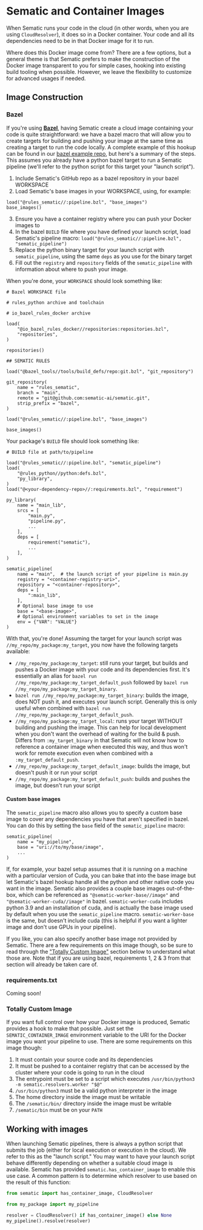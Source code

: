 # Sematic and Container Images

When Sematic runs your code in the cloud (in other words, when you are using
`CloudResolver`), it does so in a Docker container. Your code and all its
dependencies need to be in that Docker image for it to run.

Where does this Docker image come from? There are a few options, but a general
theme is that Sematic prefers to make the construction of the Docker image
transparent to you for simple cases, hooking into existing build tooling when
possible. However, we leave the flexibility to customize for advanced usages
if needed.

## Image Construction

### Bazel

If you're using [**Bazel**](https://bazel.build), having Sematic create a cloud
image containing your code is quite straightforward: we have a bazel macro that
will allow you to create targets for building and pushing your image at the
same time as creating a target to run the code locally. A complete example of
this hookup can be found in our
[bazel example repo](https://github.com/sematic-ai/example_bazel), but here's a
summary of the steps. This assumes you already have a python bazel target to run
a Sematic pipeline (we'll refer to the python script for this target your
"launch script").

1. Include Sematic's GitHub repo as a bazel repository in your bazel WORKSPACE
2. Load Sematic's base images in your WORKSPACE, using, for example:

```starlark
load("@rules_sematic//:pipeline.bzl", "base_images")
base_images()
```

3. Ensure you have a container registry where you can push your Docker images
   to
4. In the bazel `BUILD` file where you have defined your launch script, load
   Sematic's pipeline macro:
   `load("@rules_sematic//:pipeline.bzl", "sematic_pipeline")`
5. Replace the python binary target for your launch script with
   `sematic_pipeline`, using the same `deps` as you use for the binary target
6. Fill out the `registry` and `repository` fields of the `sematic_pipeline`
   with information about where to push your image.

When you're done, your `WORKSPACE` should look something like:

```starlark
# Bazel WORKSPACE file

# rules_python archive and toolchain

# io_bazel_rules_docker archive

load(
    "@io_bazel_rules_docker//repositories:repositories.bzl",
    "repositories",
)

repositories()

## SEMATIC RULES

load("@bazel_tools//tools/build_defs/repo:git.bzl", "git_repository")

git_repository(
    name = "rules_sematic",
    branch = "main",
    remote = "git@github.com:sematic-ai/sematic.git",
    strip_prefix = "bazel",
)

load("@rules_sematic//:pipeline.bzl", "base_images")

base_images()

```

Your package's `BUILD` file should look something like:

```
# BUILD file at path/to/pipeline

load("@rules_sematic//:pipeline.bzl", "sematic_pipeline")
load(
    "@rules_python//python:defs.bzl",
    "py_library",
)
load("@<your-dependency-repo>//:requirements.bzl", "requirement")

py_library(
    name = "main_lib",
    srcs = [
        "main.py",
        "pipeline.py",
        ...
    ],
    deps = [
        requirement("sematic"),
        ...
    ],
)

sematic_pipeline(
    name = "main",  # the launch script of your pipeline is main.py
    registry = "<container-registry-uri>",
    repository = "<container-repository>",
    deps = [
        ":main_lib",
    ],
    # Optional base image to use
    base = "<base-image>",
    # Optional environment variables to set in the image
    env = {"VAR": "VALUE"}
)
```

With that, you're done! Assuming the target for your launch script was
`//my_repo/my_package:my_target`, you now have the following targets available:

- `//my_repo/my_package:my_target`: still runs your target, but builds and pushes
  a Docker image with your code and its dependencies first. It's essentially an
  alias for `bazel run //my_repo/my_package:my_target_default_push` followed by
  `bazel run //my_repo/my_package:my_target_binary`.
- `bazel run //my_repo/my_package:my_target_binary`: builds the image, does NOT
  push it, and executes your launch script. Generally this is only useful when
  combined with `bazel run //my_repo/my_package:my_target_default_push`.
- `//my_repo/my_package:my_target_local`: runs your target WITHOUT building and
  pushing the image. This can help for local development when you don't want the
  overhead of waiting for the build & push. Differs from `:my_target_binary` in
  that Sematic will not know how to reference a container image when executed this
  way, and thus won't work for remote execution even when combined with a
  `:my_target_default_push`.
- `//my_repo/my_package:my_target_default_image`: builds the image, but doesn't push it
  or run your script
- `//my_repo/my_package:my_target_default_push`: builds and pushes the image, but
  doesn't run your script

#### Custom base images

The `sematic_pipeline` macro also allows you to specify a custom base image to
cover any dependencies you have that aren't specified in bazel. You can do this
by setting the `base` field of the `sematic_pipeline` macro:

```starlark
sematic_pipeline(
    name = "my_pipeline",
    base = "uri://to/my/base/image",
    ...
)
```

If, for example, your bazel setup assumes that it is running on a machine with a
particular version of Cuda, you can bake that into the base image but let
Sematic's bazel hookup handle all the python and other native code you want in
the image. Sematic also provides a couple base images out-of-the-box, which can
be referenced as `"@sematic-worker-base//image"` and
`"@sematic-worker-cuda//image"` in bazel. `sematic-worker-cuda` includes
python 3.9 and an installation of cuda, and is actually the base image used by
default when you use the `sematic_pipeline` macro. `sematic-worker-base` is the
same, but doesn't include cuda (this is helpful if you want a lighter image and
don't use GPUs in your pipeline).

If you like, you can also specify another base image not provided by Sematic.
There are a few requirements on this image though, so be sure to read through
the ["Totally Custom Image"](#totally-custom-image) section below to understand
what those are. Note that if you are using bazel, requirements 1, 2 & 3 from
that section will already be taken care of.

### requirements.txt

Coming soon!

### Totally Custom Image

If you want full control over how your Docker image is produced, Sematic
provides a hook to make that possible. Just set the `SEMATIC_CONTAINER_IMAGE`
environment variable to the URI for the Docker image you want your pipeline to
use. There are some requirements on this image though:

1. It must contain your source code and its dependencies
2. It must be pushed to a container registry that can be accessed by the cluster
   where your code is going to run in the cloud
3. The entrypoint must be set to a script which executes
   `/usr/bin/python3 -m sematic.resolvers.worker "$@"`
4. `/usr/bin/python3` must be a valid python interpreter in the image
5. The home directory inside the image must be writable
6. The `/sematic/bin/` directory inside the image must be writable
7. `/sematic/bin` must be on your `PATH`

## Working with images

When launching Sematic pipelines, there is always a python script that submits
the job (either for local execution or execution in the cloud). We refer to this
as the "launch script." You may want to have your launch script behave
differently depending on whether a suitable cloud image is available. Sematic
has provided `sematic.has_container_image` to enable this use case. A common pattern
is to determine which resolver to use based on the result of this function:

```python
from sematic import has_container_image, CloudResolver

from my_package import my_pipeline

resolver = CloudResolver() if has_container_image() else None
my_pipeline().resolve(resolver)
```
